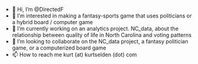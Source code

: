 - 👋 Hi, I’m @DirectedF
- 👀 I’m interested in making a fantasy-sports game that uses politicians or a hybrid board / computer game
- 🌱 I’m currently working on an analytics project. NC_data, about the relationship between quality of life in North Carolina and voting patterns
- 💞️ I’m looking to collaborate on the NC_data project, a fantasy politician game, or a computerized board game
- 📫 How to reach me kurt (at) kurtselden (dot) com 

<!---
DirectedF/DirectedF is a ✨ special ✨ repository because its `README.md` (this file) appears on your GitHub profile.
You can click the Preview link to take a look at your changes.
--->
